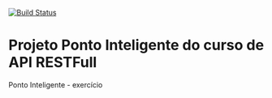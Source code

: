 [![Build Status](https://travis-ci.org/chateaufischer/ponto.svg?branch=master)](https://travis-ci.org/chateaufischer/ponto)

# Projeto Ponto Inteligente do curso de API RESTFull
Ponto Inteligente - exercício
